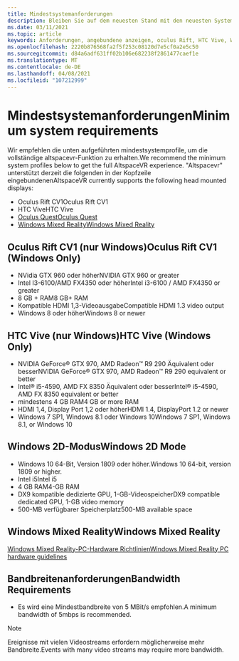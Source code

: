 ```yaml
---
title: Mindestsystemanforderungen
description: Bleiben Sie auf dem neuesten Stand mit den neuesten Systemanforderungen für altspacevr auf den Geräten, auf denen sich das Betriebssystem, oculus-und HTC Vive-Geräte befinden.
ms.date: 03/11/2021
ms.topic: article
keywords: Anforderungen, angebundene anzeigen, oculus Rift, HTC Vive, Windows 2D-Modus
ms.openlocfilehash: 2220b876568fa2f5f253c08120d7e5cf0a2e5c50
ms.sourcegitcommit: d84a6adf631ff02b106e682238f2861477caef1e
ms.translationtype: MT
ms.contentlocale: de-DE
ms.lasthandoff: 04/08/2021
ms.locfileid: "107212999"
---
```

# <a name="minimum-system-requirements"></a><span data-ttu-id="8ee37-104">Mindestsystemanforderungen</span><span class="sxs-lookup"><span data-stu-id="8ee37-104">Minimum system requirements</span></span>

<span data-ttu-id="8ee37-105">Wir empfehlen die unten aufgeführten mindestsystemprofile, um die vollständige altspacevr-Funktion zu erhalten.</span><span class="sxs-lookup"><span data-stu-id="8ee37-105">We recommend the minimum system profiles below to get the full AltspaceVR experience.</span></span> <span data-ttu-id="8ee37-106">"Altspacevr" unterstützt derzeit die folgenden in der Kopfzeile eingebundenen</span><span class="sxs-lookup"><span data-stu-id="8ee37-106">AltspaceVR currently supports the following head mounted displays:</span></span>

* <span data-ttu-id="8ee37-107">Oculus Rift CV1</span><span class="sxs-lookup"><span data-stu-id="8ee37-107">Oculus Rift CV1</span></span>
* <span data-ttu-id="8ee37-108">HTC Vive</span><span class="sxs-lookup"><span data-stu-id="8ee37-108">HTC Vive</span></span>
* [<span data-ttu-id="8ee37-109">Oculus Quest</span><span class="sxs-lookup"><span data-stu-id="8ee37-109">Oculus Quest</span></span>](oculus-installation.md)
* [<span data-ttu-id="8ee37-110">Windows Mixed Reality</span><span class="sxs-lookup"><span data-stu-id="8ee37-110">Windows Mixed Reality</span></span>](wmr-installation.md)

## <a name="oculus-rift-cv1-windows-only"></a><span data-ttu-id="8ee37-111">Oculus Rift CV1 (nur Windows)</span><span class="sxs-lookup"><span data-stu-id="8ee37-111">Oculus Rift CV1 (Windows Only)</span></span>

* <span data-ttu-id="8ee37-112">NVidia GTX 960 oder höher</span><span class="sxs-lookup"><span data-stu-id="8ee37-112">NVIDIA GTX 960 or greater</span></span> 
* <span data-ttu-id="8ee37-113">Intel I3-6100/AMD FX4350 oder höher</span><span class="sxs-lookup"><span data-stu-id="8ee37-113">Intel i3-6100 / AMD FX4350 or greater</span></span> 
* <span data-ttu-id="8ee37-114">8 GB + RAM</span><span class="sxs-lookup"><span data-stu-id="8ee37-114">8 GB+ RAM</span></span> 
* <span data-ttu-id="8ee37-115">Kompatible HDMI 1,3-Videoausgabe</span><span class="sxs-lookup"><span data-stu-id="8ee37-115">Compatible HDMI 1.3 video output</span></span> 
* <span data-ttu-id="8ee37-116">Windows 8 oder höher</span><span class="sxs-lookup"><span data-stu-id="8ee37-116">Windows 8 or newer</span></span> 

## <a name="htc-vive-windows-only"></a><span data-ttu-id="8ee37-117">HTC Vive (nur Windows)</span><span class="sxs-lookup"><span data-stu-id="8ee37-117">HTC Vive (Windows Only)</span></span>

* <span data-ttu-id="8ee37-118">NVIDIA GeForce® GTX 970, AMD Radeon™ R9 290 Äquivalent oder besser</span><span class="sxs-lookup"><span data-stu-id="8ee37-118">NVIDIA GeForce® GTX 970, AMD Radeon™ R9 290 equivalent or better</span></span>
* <span data-ttu-id="8ee37-119">Intel® i5-4590, AMD FX 8350 Äquivalent oder besser</span><span class="sxs-lookup"><span data-stu-id="8ee37-119">Intel® i5-4590, AMD FX 8350 equivalent or better</span></span>   
* <span data-ttu-id="8ee37-120">mindestens 4 GB RAM</span><span class="sxs-lookup"><span data-stu-id="8ee37-120">4 GB or more RAM</span></span>
* <span data-ttu-id="8ee37-121">HDMI 1,4, Display Port 1,2 oder höher</span><span class="sxs-lookup"><span data-stu-id="8ee37-121">HDMI 1.4, DisplayPort 1.2 or newer</span></span>
* <span data-ttu-id="8ee37-122">Windows 7 SP1, Windows 8.1 oder Windows 10</span><span class="sxs-lookup"><span data-stu-id="8ee37-122">Windows 7 SP1, Windows 8.1, or Windows 10</span></span>

## <a name="windows-2d-mode"></a><span data-ttu-id="8ee37-123">Windows 2D-Modus</span><span class="sxs-lookup"><span data-stu-id="8ee37-123">Windows 2D Mode</span></span>

* <span data-ttu-id="8ee37-124">Windows 10 64-Bit, Version 1809 oder höher.</span><span class="sxs-lookup"><span data-stu-id="8ee37-124">Windows 10 64-bit, version 1809 or higher.</span></span>
* <span data-ttu-id="8ee37-125">Intel i5</span><span class="sxs-lookup"><span data-stu-id="8ee37-125">Intel i5</span></span>
* <span data-ttu-id="8ee37-126">4 GB RAM</span><span class="sxs-lookup"><span data-stu-id="8ee37-126">4-GB RAM</span></span>
* <span data-ttu-id="8ee37-127">DX9 kompatible dedizierte GPU, 1-GB-Videospeicher</span><span class="sxs-lookup"><span data-stu-id="8ee37-127">DX9 compatible dedicated GPU, 1-GB video memory</span></span>
* <span data-ttu-id="8ee37-128">500-MB verfügbarer Speicherplatz</span><span class="sxs-lookup"><span data-stu-id="8ee37-128">500-MB available space</span></span> 

## <a name="windows-mixed-reality"></a><span data-ttu-id="8ee37-129">Windows Mixed Reality</span><span class="sxs-lookup"><span data-stu-id="8ee37-129">Windows Mixed Reality</span></span>

[<span data-ttu-id="8ee37-130">Windows Mixed Reality-PC-Hardware Richtlinien</span><span class="sxs-lookup"><span data-stu-id="8ee37-130">Windows Mixed Reality PC hardware guidelines</span></span>](https://docs.microsoft.com/windows/mixed-reality/enthusiast-guide/windows-mixed-reality-minimum-pc-hardware-compatibility-guidelines)

## <a name="bandwidth-requirements"></a><span data-ttu-id="8ee37-131">Bandbreitenanforderungen</span><span class="sxs-lookup"><span data-stu-id="8ee37-131">Bandwidth Requirements</span></span>

* <span data-ttu-id="8ee37-132">Es wird eine Mindestbandbreite von 5 MBit/s empfohlen.</span><span class="sxs-lookup"><span data-stu-id="8ee37-132">A minimum bandwidth of 5mbps is recommended.</span></span>

> [!NOTE]
> <span data-ttu-id="8ee37-133">Ereignisse mit vielen Videostreams erfordern möglicherweise mehr Bandbreite.</span><span class="sxs-lookup"><span data-stu-id="8ee37-133">Events with many video streams may require more bandwidth.</span></span>
